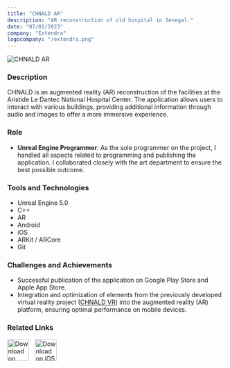 ```yaml
---
title: "CHNALD AR"
description: "AR reconstruction of old hospital in Senegal."
date: "07/01/2023"
company: "Extendra"
logocompany: "/extendra.png"
---
```

![CHNALD AR](/LeDantecAR.png)

### Description

CHNALD is an augmented reality (AR) reconstruction of the facilities at the Aristide Le Dantec National Hospital Center. The application allows users to interact with various buildings, providing additional information through audio and images to offer a more immersive experience.

### Role

- **Unreal Engine Programmer**: As the sole programmer on the project, I handled all aspects related to programming and publishing the application. I collaborated closely with the art department to ensure the best possible outcome.

### Tools and Technologies

- Unreal Engine 5.0
- C++
- AR
- Android
- iOS
- ARKit / ARCore
- Git

### Challenges and Achievements

- Successful publication of the application on Google Play Store and Apple App Store.
- Integration and optimization of elements from the previously developed virtual reality project ([CHNALD VR](https://adriahervas.com/projects/es/chnald)) into the augmented reality (AR) platform, ensuring optimal performance on mobile devices.

### Related Links

<a href="https://play.google.com/store/apps/details?id=com.extendra.QuantumLeDantec&pcampaignid=web_share" style="display:inline-block; margin-right:10px;">
  <img src="/playstore.png" alt="Download on Android" style="height:50px;">
</a>

<a href="https://apps.apple.com/es/app/chnald/id6450892343" style="display:inline-block;">
  <img src="/appstore.png" alt="Download on iOS" style="height:50px;">
</a>